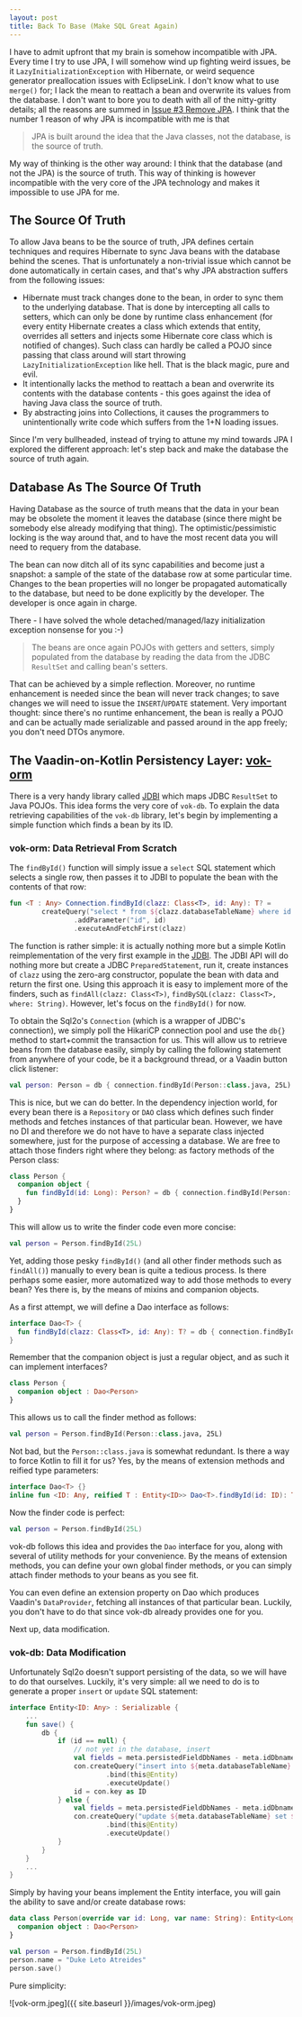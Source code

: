 ```yaml
---
layout: post
title: Back To Base (Make SQL Great Again)
---
```


I have to admit upfront that my brain is somehow incompatible with JPA. Every time
I try to use JPA, I will somehow wind up fighting weird issues, be it
`LazyInitializationException` with Hibernate, or weird sequence generator preallocation
issues with EclipseLink. I don't know what to use `merge()` for; I lack the mean
to reattach a bean and overwrite its values from the database. I don't want to
bore you to death with all of the nitty-gritty details; all the reasons are summed
in [Issue #3 Remove JPA](https://github.com/mvysny/vaadin-on-kotlin/issues/3).
I think that the number 1 reason of why JPA is incompatible with me is that

> JPA is built around the idea that the Java classes, not the database, is the source of truth.

My way of thinking is the other way around: I think that the database (and not
the JPA) is the source of truth. This way of thinking is however incompatible with
the very core of the JPA technology and makes it impossible to use JPA for me.

## The Source Of Truth

To allow Java beans to be the source of truth, JPA defines certain techniques
and requires Hibernate to sync Java beans with the database behind the scenes.
That is unfortunately a non-trivial issue which cannot be done automatically in
certain cases, and that's why JPA abstraction suffers from the following issues:

* Hibernate must track changes done to the bean, in order to sync them to the underlying
  database. That is done by intercepting all calls to setters, which can only be done by
  runtime class enhancement (for every entity Hibernate creates a class which extends that
  entity, overrides all setters and injects some Hibernate core class which is notified of
  changes). Such class can hardly be called a POJO since passing that class around will
  start throwing `LazyInitializationException` like hell. That is the black magic, pure and evil.
* It intentionally lacks the method to reattach a bean and overwrite its contents with
  the database contents - this goes against the idea of having Java class the source of truth.
* By abstracting joins into Collections, it causes the programmers to unintentionally
  write code which suffers from the 1+N loading issues.

Since I'm very bullheaded, instead of trying to attune my mind towards JPA I
explored the different approach: let's step back and make the database the source of truth again.

## Database As The Source Of Truth

Having Database as the source of truth means that the data in your bean may be
obsolete the moment it leaves the database (since there might be somebody else
already modifying that thing). The optimistic/pessimistic locking is the way around
that, and to have the most recent data you will need to requery from the database.

The bean can now ditch all of its sync capabilities and become just a snapshot:
a sample of the state of the database row at some particular time. Changes to
the bean properties will no longer be propagated automatically to the database,
but need to be done explicitly by the developer. The developer is once again in charge.

There - I have solved the whole detached/managed/lazy initialization exception
nonsense for you :-)

> The beans are once again POJOs with getters and setters, simply populated from the database by reading the data from the JDBC `ResultSet` and calling bean's setters.

That can be achieved by a simple reflection. Moreover, no runtime enhancement
is needed since the bean will never track changes; to save changes we will need to
issue the `INSERT`/`UPDATE` statement. Very important thought: since there's no
runtime enhancement, the bean is really a POJO and can be actually made serializable
and passed around in the app freely; you don't need DTOs anymore.

## The Vaadin-on-Kotlin Persistency Layer: [vok-orm](https://github.com/mvysny/vok-orm)

There is a very handy library called [JDBI](https://jdbi.org/) which maps
JDBC `ResultSet` to Java POJOs. This idea forms the very core of `vok-db`.
To explain the data retrieving capabilities of the `vok-db` library,
let's begin by implementing a simple function which finds a bean by its ID.

### vok-orm: Data Retrieval From Scratch

The `findById()` function will simply issue a `select` SQL statement which selects
a single row, then passes it to JDBI to populate the bean with the contents of that row:

```kotlin
fun <T : Any> Connection.findById(clazz: Class<T>, id: Any): T? =
        createQuery("select * from ${clazz.databaseTableName} where id = :id")
                .addParameter("id", id)
                .executeAndFetchFirst(clazz)
```

The function is rather simple: it is actually nothing more but a simple Kotlin
reimplementation of the very first example in the [JDBI](https://jdbi.org/).
The JDBI API will do nothing more but create a JDBC `PreparedStatement`, run it,
create instances of `clazz` using the zero-arg constructor,
populate the bean with data and return the first one. Using this approach it is
easy to implement more of the finders, such as `findAll(clazz: Class<T>)`,
`findBySQL(clazz: Class<T>, where: String)`. However, let's focus on the `findById()` for now.

To obtain the Sql2o's `Connection` (which is a wrapper of JDBC's connection),
we simply poll the HikariCP connection pool and use the `db{}` method to start+commit
the transaction for us. This will allow us to retrieve beans from the database easily,
simply by calling the following statement from anywhere of your code, be it a
background thread, or a Vaadin button click listener:

```kotlin
val person: Person = db { connection.findById(Person::class.java, 25L) }
```

This is nice, but we can do better. In the dependency injection world, for every
bean there is a `Repository` or `DAO` class which defines such finder methods and
fetches instances of that particular bean. However, we have no DI and therefore
we do not have to have a separate class injected somewhere, just for the purpose
of accessing a database. We are free to attach those finders right where they
belong: as factory methods of the Person class:

```kotlin
class Person {
  companion object {
    fun findById(id: Long): Person? = db { connection.findById(Person::class.java, id) }
  }
}
```

This will allow us to write the finder code even more concise:

```kotlin
val person = Person.findById(25L)
```

Yet, adding those pesky `findById()` (and all other finder methods such as `findAll()`)
manually to every bean is quite a tedious process. Is there perhaps some easier,
more automatized way to add those methods to every bean? Yes there is, by the means of mixins and companion objects.

As a first attempt, we will define a Dao interface as follows:

```kotlin
interface Dao<T> {
  fun findById(clazz: Class<T>, id: Any): T? = db { connection.findById(clazz, id) }
}
```

Remember that the companion object is just a regular object, and as such it can implement interfaces?

```kotlin
class Person {
  companion object : Dao<Person>
}
```

This allows us to call the finder method as follows:
```kotlin
val person = Person.findById(Person::class.java, 25L)
```
Not bad, but the `Person::class.java` is somewhat redundant. Is there a way to force Kotlin to fill it for us? Yes, by the means of extension methods and reified type parameters:

```kotlin
interface Dao<T> {}
inline fun <ID: Any, reified T : Entity<ID>> Dao<T>.findById(id: ID): T? = db { con.findById(T::class.java, id) }
```

Now the finder code is perfect:
```kotlin
val person = Person.findById(25L)
```

vok-db follows this idea and provides the `Dao` interface for you, along
with several of utility methods for your convenience. By the means of extension methods,
you can define your own global finder methods, or you can simply attach finder methods to your beans as you see fit.

You can even define an extension property on Dao which produces Vaadin's `DataProvider`,
fetching all instances of that particular bean. Luckily, you don't have to do
that since vok-db already provides one for you.

Next up, data modification.

### vok-db: Data Modification

Unfortunately Sql2o doesn't support persisting of the data, so we will have to
do that ourselves. Luckily, it's very simple: all we need to do is to generate
a proper `insert` or `update` SQL statement:

```kotlin
interface Entity<ID: Any> : Serializable {
    ...
    fun save() {
        db {
            if (id == null) {
                // not yet in the database, insert
                val fields = meta.persistedFieldDbNames - meta.idDbname
                con.createQuery("insert into ${meta.databaseTableName} (${fields.joinToString()}) values (${fields.map { ":$it" }.joinToString()})")
                        .bind(this@Entity)
                        .executeUpdate()
                id = con.key as ID
            } else {
                val fields = meta.persistedFieldDbNames - meta.idDbname
                con.createQuery("update ${meta.databaseTableName} set ${fields.map { "$it = :$it" }.joinToString()} where ${meta.idDbname} = :${meta.idDbname}")
                        .bind(this@Entity)
                        .executeUpdate()
            }
        }
    }
    ...
}
```

Simply by having your beans implement the Entity interface, you will gain the ability to save and/or create database rows:

```kotlin
data class Person(override var id: Long, var name: String): Entity<Long> {
  companion object : Dao<Person>
}

val person = Person.findById(25L)
person.name = "Duke Leto Atreides"
person.save()
```

Pure simplicity:

![vok-orm.jpeg]({{ site.baseurl }}/images/vok-orm.jpeg)
